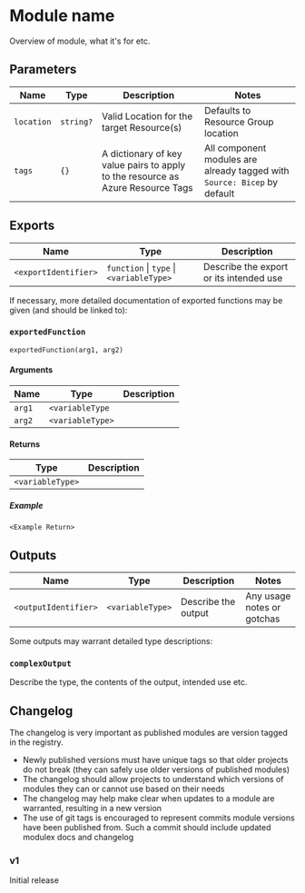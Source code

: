 # Module name

Overview of module, what it's for etc.

## Parameters

Name | Type | Description | Notes
-|-|-|-
`location` | `string?` | Valid Location for the target Resource(s) | Defaults to Resource Group location
`tags` | `{}` | A dictionary of key value pairs to apply to the resource as Azure Resource Tags | All component modules are already tagged with `Source: Bicep` by default

## Exports

Name | Type | Description
-|-|-
`<exportIdentifier>` | `function` \| `type` \| `<variableType>` | Describe the export or its intended use

If necessary, more detailed documentation of exported functions may be given (and should be linked to):

### `exportedFunction`

```
exportedFunction(arg1, arg2)
```

#### Arguments
Name | Type | Description
-|-|-
`arg1` | `<variableType` | 
`arg2` | `<variableType>` |

#### Returns
Type | Description
-|-
`<variableType>` | 

##### Example

```
<Example Return>
```

## Outputs

Name | Type | Description | Notes
-|-|-|-
`<outputIdentifier>` | `<variableType>` | Describe the output | Any usage notes or gotchas

Some outputs may warrant detailed type descriptions:

### `complexOutput`

Describe the type, the contents of the output, intended use etc.

## Changelog

The changelog is very important as published modules are version tagged in the registry.

- Newly published versions must have unique tags so that older projects do not break (they can safely use older versions of published modules)
- The changelog should allow projects to understand which versions of modules they can or cannot use based on their needs
- The changelog may help make clear when updates to a module are warranted, resulting in a new version
- The use of git tags is encouraged to represent commits module versions have been published from. Such a commit should include updated modulex docs and changelog 

### v1
Initial release